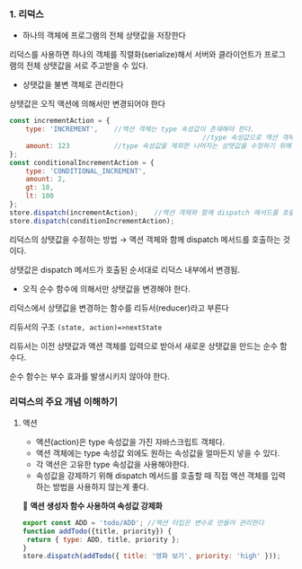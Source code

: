 ### 1. 리덕스

- 하나의 객체에 프로그램의 전체 상탯값을 저장한다

리덕스를 사용하면 하나의 객체를 직렬화(serialize)해서 서버와 클라이언트가 프로그램의 전체 상탯값을 서로 주고받을 수 있다.

- 상탯값을 불변 객체로 관리한다

상탯값은 오직 액션에 의해서만 변경되어야 한다

```jsx
const incrementAction = {
	type: 'INCREMENT',    //액션 객체는 type 속성값이 존재해야 한다. 
												//type 속성값으로 액션 객체를 구분한다
	amount: 123           //type 속성값을 제외한 나머지는 상탯값을 수정하기 위해 사용되는 정보
};
const conditionalIncrementAction = { 
	type: 'CONDITIONAL_INCREMENT',
	amount: 2,
	gt: 10,
	lt: 100
};
store.dispatch(incrementAction);    //액션 객체와 함께 dispatch 메서드를 호출하면 상태값이 변경된다.
store.dispatch(conditionIncrementAction);
```

리덕스의 상탯값을 수정하는 방법 → 액션 객체와 함께 dispatch 메서드를 호출하는 것이다.

상탯값은 dispatch 메서드가 호출된 순서대로 리덕스 내부에서 변경됨.

- 오직 순수 함수에 의해서만 상탯값을 변경해야 한다.

리덕스에서 상탯값을 변경하는 함수를 리듀서(reducer)라고 부른다

리듀서의 구조 `(state, action)=>nextState`

리듀서는 이전 상탯값과 액션 객체를 입력으로 받아서 새로운 상탯값을 만드는 순수 함수다.

순수 함수는 부수 효과를 발생시키지 않아야 한다.

### 리덕스의 주요 개념 이해하기

1. 액션

   - 액션(action)은 type 속성값을 가진 자바스크립트 객체다.
   - 액션 객체에는 type 속성값 외에도 원하는 속성값을 얼마든지 넣을 수 있다.
   - 각 액션은 고유한 type 속성값을 사용해야한다.
   - 속성값을 강제하기 위해 dispatch 메서드를 호출할 때 직접 액션 객체를 입력하는 방법을 사용하지 않는게 좋다.

   🍅 **액션 생성자 함수 사용하여 속성값 강제화**

   ```jsx
   export const ADD = 'todo/ADD'; //액션 타입은 변수로 만들어 관리한다
   function addTodo({title, priority}) {
   	return { type: ADD, title, priority };
   }
   store.dispatch(addTodo({ title: '영화 보기', priority: 'high' }));
   ```


